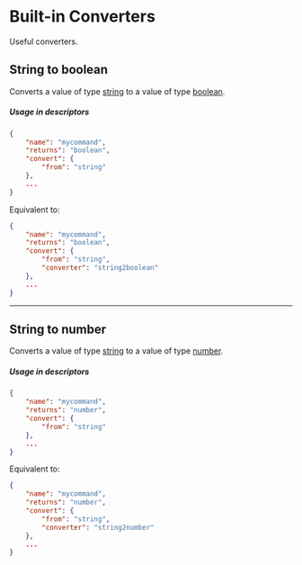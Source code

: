 # Built-in Converters

Useful converters.

## String to boolean
Converts a value of type [string](builtins/types?id=string) to a value of type [boolean](builtins/types?id=boolean).

##### Usage in descriptors
```json
{
	"name": "mycommand",
	"returns": "boolean",
	"convert": {
		"from": "string"
	},
	...
}
```
Equivalent to:
```json
{
	"name": "mycommand",
	"returns": "boolean",
	"convert": {
		"from": "string",
		"converter": "string2boolean"
	},
	...
}
```

----

## String to number
Converts a value of type [string](builtins/types?id=string) to a value of type [number](builtins/types?id=number).

##### Usage in descriptors
```json
{
	"name": "mycommand",
	"returns": "number",
	"convert": {
		"from": "string"
	},
	...
}
```
Equivalent to:
```json
{
	"name": "mycommand",
	"returns": "number",
	"convert": {
		"from": "string",
		"converter": "string2number"
	},
	...
}
```